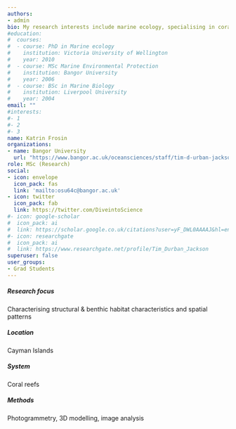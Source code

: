 ```yaml
---
authors:
- admin
bio: My research interests include marine ecology, specialising in coral reef ecology.
#education:
#  courses:
#  - course: PhD in Marine ecology
#    institution: Victoria University of Wellington
#    year: 2010
#  - course: MSc Marine Environmental Protection
#    institution: Bangor University
#    year: 2006
#  - course: BSc in Marine Biology
#    institution: Liverpool University
#    year: 2004
email: ""
#interests:
#- 1
#- 2
#- 3
name: Katrin Frosin
organizations:
- name: Bangor University
  url: "https://www.bangor.ac.uk/oceansciences/staff/tim-d-urban-jackson"
role: MSc (Research)
social:
- icon: envelope
  icon_pack: fas
  link: 'mailto:osu64c@bangor.ac.uk'
- icon: twitter
  icon_pack: fab
  link: https://twitter.com/DiveintoScience
#- icon: google-scholar
#  icon_pack: ai
#  link: https://scholar.google.co.uk/citations?user=yF_DWL0AAAAJ&hl=en
#- icon: researchgate
#  icon_pack: ai
#  link: https://www.researchgate.net/profile/Tim_Durban_Jackson
superuser: false
user_groups:
- Grad Students
---
```



##### Research focus
Characterising structural & benthic habitat characteristics and spatial patterns

##### Location
Cayman Islands

##### System
Coral reefs

##### Methods
Photogrammetry, 3D modelling, image analysis
